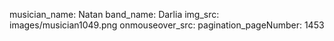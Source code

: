 musician_name: Natan
band_name: Darlia
img_src: images/musician1049.png
onmouseover_src: 
pagination_pageNumber: 1453
